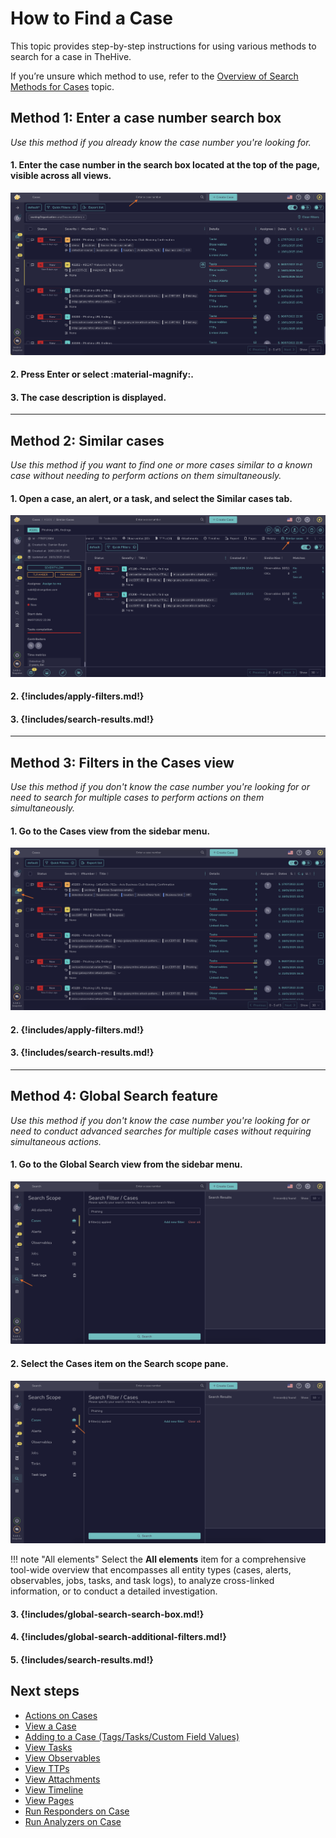 # How to Find a Case

This topic provides step-by-step instructions for using various methods to search for a case in TheHive.

If you’re unsure which method to use, refer to the [Overview of Search Methods for Cases](overview-search-methods-case.md) topic.

## Method 1: Enter a case number search box

*Use this method if you already know the case number you're looking for.*

#### 1. Enter the case number in the search box located at the top of the page, visible across all views.

![Enter a case number search box](../../../../images/user-guides/analyst-corner/cases/find_a_case_enter_a_case_number.png)

#### 2. Press **Enter** or select :material-magnify:.

#### 3. The case description is displayed.

---

## Method 2: Similar cases

*Use this method if you want to find one or more cases similar to a known case without needing to perform actions on them simultaneously.*

#### 1. Open a case, an alert, or a task, and select the **Similar cases** tab.

![Similar cases](../../../../images/user-guides/analyst-corner/cases/find-a-case-similar-cases.png)

#### 2. {!includes/apply-filters.md!}

#### 3. {!includes/search-results.md!}

---

## Method 3: Filters in the Cases view

*Use this method if you don't know the case number you're looking for or need to search for multiple cases to perform actions on them simultaneously.*

#### 1. Go to the **Cases** view from the sidebar menu.

![Filters in the cases view](../../../../images/user-guides/analyst-corner/cases/find-a-case-filters-cases-view.png)

#### 2. {!includes/apply-filters.md!}

#### 3. {!includes/search-results.md!}

---

## Method 4: Global Search feature

*Use this method if you don't know the case number you're looking for or need to conduct advanced searches for multiple cases without requiring simultaneous actions.*

#### 1. Go to the **Global Search** view from the sidebar menu.

![Global Search feature sidebar menu](../../../../images/user-guides/analyst-corner/cases/find-a-case-global-search-feature-sidebar-menu.png)

#### 2. Select the **Cases** item on the **Search scope** pane.

![Global Search feature cases item](../../../../images/user-guides/analyst-corner/cases/find-a-case-global-search-feature-cases-item.png)

!!! note "All elements"
    Select the **All elements** item for a comprehensive tool-wide overview that encompasses all entity types (cases, alerts, observables, jobs, tasks, and task logs), to analyze cross-linked information, or to conduct a detailed investigation.

#### 3. {!includes/global-search-search-box.md!}

#### 4. {!includes/global-search-additional-filters.md!}

#### 5. {!includes/search-results.md!}

## Next steps

* [Actions on Cases](../../cases-list/actions.md)
* [View a Case](../../cases-list/general.md)
* [Adding to a Case (Tags/Tasks/Custom Field Values)](../../cases/adding_to_a_case.md)
* [View Tasks](../../cases-list/tasks.md)
* [View Observables](../../cases-list/observables.md)
* [View TTPs](../../cases-list/ttps.md)
* [View Attachments](../../cases-list/attachments.md)
* [View Timeline](../../cases-list/timeline.md)
* [View Pages](../../cases-list/pages.md)
* [Run Responders on Case](../../cases-list/run-responders.md)
* [Run Analyzers on Case](../../cases-list/run-analyzer.md)
